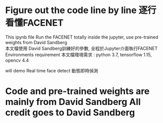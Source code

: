 # Figure out the code line by line 逐行看懂FACENET
This ipynb file Run the FACENET totally inside the jupyter, use pre-trained weights from David Sandberg 
<br>本文檔使用 David Sandberg訓練好的參數, 全程於Jupyter介面執行FACENET
<br>Environments requirement 本文檔環境需求 : python 3.7, tensorflow 1.15, opencv 4.4

will demo Real time face detect 動態即時偵測
 
# Code and pre-trained weights are mainly from David Sandberg All credit goes to David Sandberg
